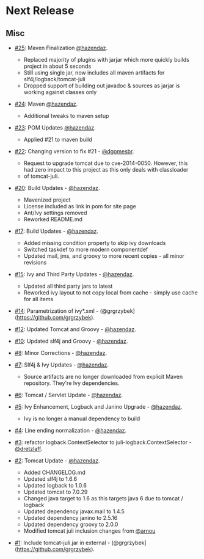 Next Release
============

Misc
----
* [#25](https://github.com/grgrzybek/tomcat-slf4j-logback/pull/25): Maven Finalization [@hazendaz](https://github.com/hazendaz).
  * Replaced majority of plugins with jarjar which more quickly builds project in about 5 seconds
  * Still using single jar, now includes all maven artifacts for slf4j/logback/tomcat-juli
  * Dropped support of building out javadoc & sources as jarjar is working against classes only

* [#24](https://github.com/grgrzybek/tomcat-slf4j-logback/pull/24): Maven [@hazendaz](https://github.com/hazendaz).
  * Additional tweaks to maven setup

* [#23](https://github.com/grgrzybek/tomcat-slf4j-logback/pull/23): POM Updates [@hazendaz](https://github.com/hazendaz).
  * Applied #21 to maven build

* [#22](https://github.com/grgrzybek/tomcat-slf4j-logback/pull/22): Changing version to fix #21 - [@dgomesbr](https://github.com/dgomesbr).
  * Request to upgrade tomcat due to cve-2014-0050. However, this had zero impact to this project as this only deals with classloader
  * of tomcat-juli.

* [#20](https://github.com/grgrzybek/tomcat-slf4j-logback/pull/20): Build Updates - [@hazendaz](https://github.com/hazendaz).
  * Mavenized project
  * License included as link in pom for site page
  * Ant/Ivy settings removed
  * Reworked README.md

* [#17](https://github.com/grgrzybek/tomcat-slf4j-logback/pull/17): Build Updates - [@hazendaz](https://github.com/hazendaz).
  * Added missing condition property to skip ivy downloads
  * Switched taskdef to more modern componentdef
  * Updated mail, jms, and groovy to more recent copies - all minor revisions

* [#15](https://github.com/grgrzybek/tomcat-slf4j-logback/pull/15): Ivy and Third Party Updates - [@hazendaz](https://github.com/hazendaz).
  * Updated all third party jars to latest
  * Reworked ivy layout to not copy local from cache - simply use cache for all items

* [#14](https://github.com/grgrzybek/tomcat-slf4j-logback/pull/14): Parametrization of ivy*.xml - (@grgrzybek](https://github.com/grgrzybek).

* [#12](https://github.com/grgrzybek/tomcat-slf4j-logback/pull/12): Updated Tomcat and Groovy - [@hazendaz](https://github.com/hazendaz).

* [#10](https://github.com/grgrzybek/tomcat-slf4j-logback/pull/10): Updated slf4j and Groovy - [@hazendaz](https://github.com/hazendaz).

* [#8](https://github.com/grgrzybek/tomcat-slf4j-logback/pull/8): Minor Corrections - [@hazendaz](https://github.com/hazendaz).

* [#7](https://github.com/grgrzybek/tomcat-slf4j-logback/pull/7): Slf4j & Ivy Updates - [@hazendaz](https://github.com/hazendaz).
  * Source artifacts are no longer downloaded from explicit Maven repository. They're Ivy dependencies.

* [#6](https://github.com/grgrzybek/tomcat-slf4j-logback/pull/6): Tomcat / Servlet Update - [@hazendaz](https://github.com/hazendaz).

* [#5](https://github.com/grgrzybek/tomcat-slf4j-logback/pull/5): Ivy Enhancement, Logback and Janino Upgrade - [@hazendaz](https://github.com/hazendaz).
  * Ivy is no longer a manual dependency to build

* [#4](https://github.com/grgrzybek/tomcat-slf4j-logback/pull/4): Line ending normalization - [@hazendaz](https://github.com/hazendaz).

* [#3](https://github.com/grgrzybek/tomcat-slf4j-logback/pull/3): refactor logback.ContextSelector to juli-logback.ContextSelector - [@dretzlaff](https://github.com/dretzlaff).

* [#2](https://github.com/grgrzybek/tomcat-slf4j-logback/pull/2): Tomcat Update - [@hazendaz](https://github.com/hazendaz).
  * Added CHANGELOG.md
  * Updated slf4j to 1.6.6
  * Updated logback to 1.0.6
  * Updated tomcat to 7.0.29
  * Changed java target to 1.6 as this targets java 6 due to tomcat / logback
  * Updated dependency javax.mail to 1.4.5
  * Updated dependency janino to 2.5.16
  * Updated dependency groovy to 2.0.0
  * Modified tomcat juli inclusion changes from [@arnou](https://github.com/arnou)

* [#1](https://github.com/grgrzybek/tomcat-slf4j-logback/issues/1): Include tomcat-juli.jar in external - (@grgrzybek](https://github.com/grgrzybek).